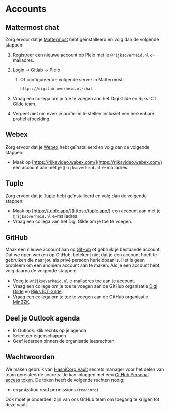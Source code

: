 # Accounts

## Mattermost chat

Zorg ervoor dat je [Mattermost](dev-machine.md#communicatie) hebt geïnstalleerd en volg dan de volgende stappen:

1. [Registreer](https://realisatieibds.pleio.nl/register) een nieuwe account op Pleio met je `@rijksoverheid.nl`
   e-mailadres.
2. [Login](https://digilab.overheid.nl/chat/login) -> Gitlab -> Pleio
    1. Of configureer de volgende server in Mattermost:

        ```url
        https://digilab.overheid.nl/chat
        ```

3. Vraag een collega om je toe te voegen aan het Digi Gilde en Rijks ICT Gilde team.
4. Vergeet niet om even je profiel in te stellen inclusief een herkenbare profiel afbeelding.

## Webex

Zorg ervoor dat je [Webex](dev-machine.md#communicatie) hebt geïnstalleerd en volg dan de volgende stappen:

- Maak op [https://rijksvideo.webex.com/](https://rijksvideo.webex.com/) een account aan met je `@rijksoverheid.nl`
  e-mailadres.

## Tuple

Zorg ervoor dat je [Tuple](dev-machine.md#communicatie) hebt geïnstalleerd en volg dan de volgende stappen:

- Maak op [https://tuple.app/](https://tuple.app/) een account aan met je `@rijksoverheid.nl` e-mailadres.
- Vraag een collega van het Digi Gilde om je toe te voegen.

## GitHub

Maak een nieuwe account aan op [GitHub](https://github.com/) of gebruik je bestaande account. Dat we open werken op
GitHub, betekent niet dat je een account hoeft te gebruiken die naar jou als privé persoon herleidbaar is. Het is geen
probleem om een anoniem account aan te maken. Als je een account hebt, volg daarna de volgende stappen:

- Voeg je `@rijksoverheid.nl` e-mailadres toe aan je account.
- Vraag een collega om je toe te voegen aan de GitHub organisatie [Digi Gilde](https://github.com/orgs/DigiGilde) en
  [Rijks ICT Gilde](https://github.com/orgs/RijksICTGilde).
- Vraag een collega om je toe te voegen aan de GitHub organisatie [MinBZK](https://github.com/orgs/MinBZK).

## Deel je Outlook agenda

- In Outlook: klik rechts op je agenda
- Selecteer eigenschappen
- Geef iedereen binnen de organisatie leesrechten

## Wachtwoorden

We maken gebruik van [HashiCorp Vault](https://vault.apps.digilab.network/) secrets manager voor het delen van team
gerelateerde secrets. Je kan inloggen met een [GitHub Personal access token](https://github.com/settings/tokens). De
token heeft de volgende rechten nodig:

- organization read permissions (`read:org`)

Ook moet je onderdeel zijn van ons GitHub team om toegang te krijgen tot deze vault.

